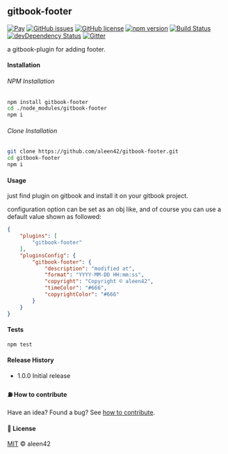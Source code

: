 ## gitbook-footer

[![Pay](https://img.shields.io/badge/%24-free-%23a10000.svg)](#) [![GitHub issues](https://img.shields.io/github/issues/aleen42/gitbook-footer.svg)](https://github.com/aleen42/gitbook-footer/issues) [![GitHub license](https://img.shields.io/badge/license-MIT-blue.svg)](https://raw.githubusercontent.com/aleen42/gitbook-footer/master/LICENSE) [![npm version](https://badge.fury.io/js/gitbook-plugin-gitbook-footer.svg)](https://badge.fury.io/js/gitbook-footer) [![Build Status](https://travis-ci.org/aleen42/gitbook-footer.svg?branch=master)](https://travis-ci.org/aleen42/gitbook-footer) 
[![devDependency Status](https://david-dm.org/aleen42/gitbook-footer.svg)](https://github.com/aleen42/gitbook-footer) [![Gitter](https://badges.gitter.im/aleen42/gitbook-footer.svg)](https://gitter.im/aleen42/gitbook-footer?utm_source=badge&utm_medium=badge&utm_campaign=pr-badge) 

a gitbook-plugin for adding footer.

#### Installation

###### NPM Installation

```bash
npm install gitbook-footer
cd ./node_modules/gitbook-footer
npm i
```

###### Clone Installation

```bash
git clone https://github.com/aleen42/gitbook-footer.git
cd gitbook-footer
npm i
```

#### Usage

just find plugin on gitbook and install it on your gitbook project.

configuration option can be set as an obj like, and of course you can use a default value shown as followed:

```json
{
	"plugins": [
        "gitbook-footer"
    ],
    "pluginsConfig": {
        "gitbook-footer": {
			"description": "modified at",
			"format": "YYYY-MM-DD HH:mm:ss",
			"copyright": "Copyright © aleen42",
			"timeColor": "#666",
			"copyrightColor": "#666"
    	}
    }
}
```

#### Tests

```bash
npm test
```

#### Release History

* 1.0.0 Initial release

#### :fuelpump: How to contribute

Have an idea? Found a bug? See [how to contribute](https://aleen42.gitbooks.io/personalwiki/content/contribution.html).

#### :scroll: License

[MIT](https://aleen42.gitbooks.io/personalwiki/content/MIT.html) © aleen42
